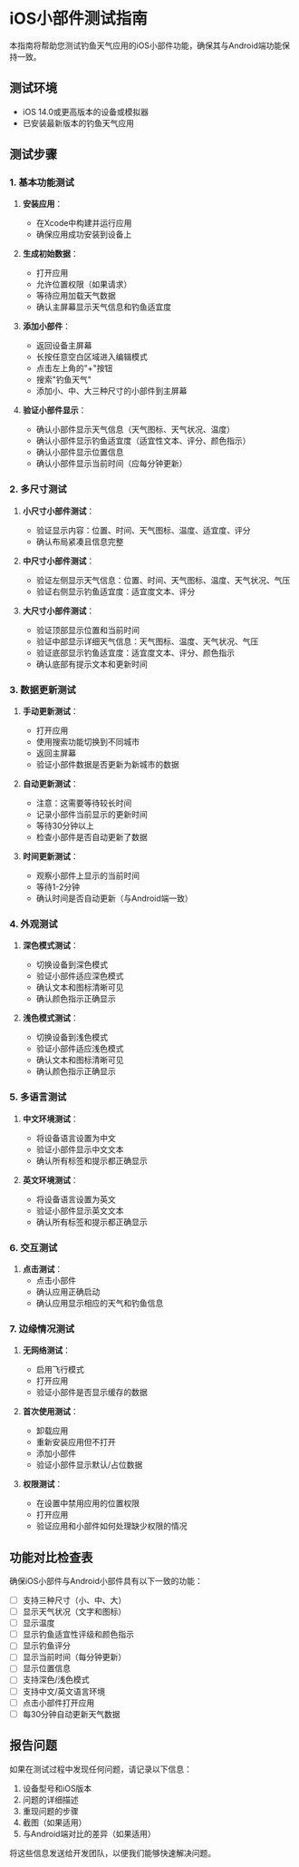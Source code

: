 # iOS小部件测试指南

本指南将帮助您测试钓鱼天气应用的iOS小部件功能，确保其与Android端功能保持一致。

## 测试环境

- iOS 14.0或更高版本的设备或模拟器
- 已安装最新版本的钓鱼天气应用

## 测试步骤

### 1. 基本功能测试

1. **安装应用**：
   - 在Xcode中构建并运行应用
   - 确保应用成功安装到设备上

2. **生成初始数据**：
   - 打开应用
   - 允许位置权限（如果请求）
   - 等待应用加载天气数据
   - 确认主屏幕显示天气信息和钓鱼适宜度

3. **添加小部件**：
   - 返回设备主屏幕
   - 长按任意空白区域进入编辑模式
   - 点击左上角的"+"按钮
   - 搜索"钓鱼天气"
   - 添加小、中、大三种尺寸的小部件到主屏幕

4. **验证小部件显示**：
   - 确认小部件显示天气信息（天气图标、天气状况、温度）
   - 确认小部件显示钓鱼适宜度（适宜性文本、评分、颜色指示）
   - 确认小部件显示位置信息
   - 确认小部件显示当前时间（应每分钟更新）

### 2. 多尺寸测试

1. **小尺寸小部件测试**：
   - 验证显示内容：位置、时间、天气图标、温度、适宜度、评分
   - 确认布局紧凑且信息完整

2. **中尺寸小部件测试**：
   - 验证左侧显示天气信息：位置、时间、天气图标、温度、天气状况、气压
   - 验证右侧显示钓鱼适宜度：适宜度文本、评分

3. **大尺寸小部件测试**：
   - 验证顶部显示位置和当前时间
   - 验证中部显示详细天气信息：天气图标、温度、天气状况、气压
   - 验证底部显示钓鱼适宜度：适宜度文本、评分、颜色指示
   - 确认底部有提示文本和更新时间

### 3. 数据更新测试

1. **手动更新测试**：
   - 打开应用
   - 使用搜索功能切换到不同城市
   - 返回主屏幕
   - 验证小部件数据是否更新为新城市的数据

2. **自动更新测试**：
   - 注意：这需要等待较长时间
   - 记录小部件当前显示的更新时间
   - 等待30分钟以上
   - 检查小部件是否自动更新了数据

3. **时间更新测试**：
   - 观察小部件上显示的当前时间
   - 等待1-2分钟
   - 确认时间是否自动更新（与Android端一致）

### 4. 外观测试

1. **深色模式测试**：
   - 切换设备到深色模式
   - 验证小部件适应深色模式
   - 确认文本和图标清晰可见
   - 确认颜色指示正确显示

2. **浅色模式测试**：
   - 切换设备到浅色模式
   - 验证小部件适应浅色模式
   - 确认文本和图标清晰可见
   - 确认颜色指示正确显示

### 5. 多语言测试

1. **中文环境测试**：
   - 将设备语言设置为中文
   - 验证小部件显示中文文本
   - 确认所有标签和提示都正确显示

2. **英文环境测试**：
   - 将设备语言设置为英文
   - 验证小部件显示英文文本
   - 确认所有标签和提示都正确显示

### 6. 交互测试

1. **点击测试**：
   - 点击小部件
   - 确认应用正确启动
   - 确认应用显示相应的天气和钓鱼信息

### 7. 边缘情况测试

1. **无网络测试**：
   - 启用飞行模式
   - 打开应用
   - 验证小部件是否显示缓存的数据

2. **首次使用测试**：
   - 卸载应用
   - 重新安装应用但不打开
   - 添加小部件
   - 验证小部件显示默认/占位数据

3. **权限测试**：
   - 在设置中禁用应用的位置权限
   - 打开应用
   - 验证应用和小部件如何处理缺少权限的情况

## 功能对比检查表

确保iOS小部件与Android小部件具有以下一致的功能：

- [ ] 支持三种尺寸（小、中、大）
- [ ] 显示天气状况（文字和图标）
- [ ] 显示温度
- [ ] 显示钓鱼适宜性评级和颜色指示
- [ ] 显示钓鱼评分
- [ ] 显示当前时间（每分钟更新）
- [ ] 显示位置信息
- [ ] 支持深色/浅色模式
- [ ] 支持中文/英文语言环境
- [ ] 点击小部件打开应用
- [ ] 每30分钟自动更新天气数据

## 报告问题

如果在测试过程中发现任何问题，请记录以下信息：

1. 设备型号和iOS版本
2. 问题的详细描述
3. 重现问题的步骤
4. 截图（如果适用）
5. 与Android端对比的差异（如果适用）

将这些信息发送给开发团队，以便我们能够快速解决问题。